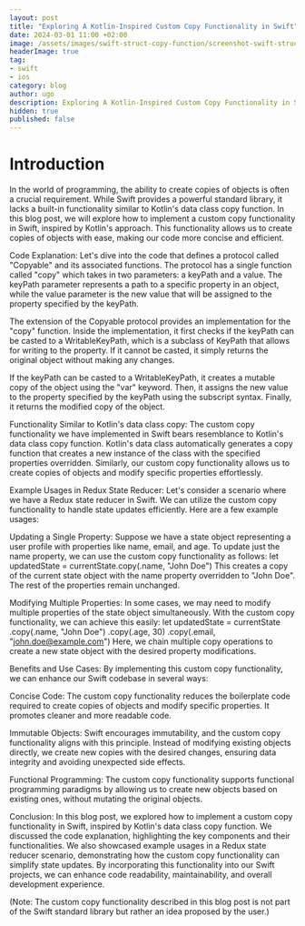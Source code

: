 ```yaml
---
layout: post
title: "Exploring A Kotlin-Inspired Custom Copy Functionality in Swift"
date: 2024-03-01 11:00 +02:00
image: /assets/images/swift-struct-copy-function/screenshot-swift-struct-copy-function.png
headerImage: true
tag:
- swift
- ios
category: blog
author: ugo
description: Exploring A Kotlin-Inspired Custom Copy Functionality in Swift
hidden: true
published: false
---
```


# Introduction

In the world of programming, the ability to create copies of objects is often a crucial requirement. While Swift provides a powerful standard library, it lacks a built-in functionality similar to Kotlin's data class copy function. In this blog post, we will explore how to implement a custom copy functionality in Swift, inspired by Kotlin's approach. This functionality allows us to create copies of objects with ease, making our code more concise and efficient.

Code Explanation:
Let's dive into the code that defines a protocol called "Copyable" and its associated functions. The protocol has a single function called "copy" which takes in two parameters: a keyPath and a value. The keyPath parameter represents a path to a specific property in an object, while the value parameter is the new value that will be assigned to the property specified by the keyPath.

The extension of the Copyable protocol provides an implementation for the "copy" function. Inside the implementation, it first checks if the keyPath can be casted to a WritableKeyPath, which is a subclass of KeyPath that allows for writing to the property. If it cannot be casted, it simply returns the original object without making any changes.

If the keyPath can be casted to a WritableKeyPath, it creates a mutable copy of the object using the "var" keyword. Then, it assigns the new value to the property specified by the keyPath using the subscript syntax. Finally, it returns the modified copy of the object.

Functionality Similar to Kotlin's data class copy:
The custom copy functionality we have implemented in Swift bears resemblance to Kotlin's data class copy function. Kotlin's data class automatically generates a copy function that creates a new instance of the class with the specified properties overridden. Similarly, our custom copy functionality allows us to create copies of objects and modify specific properties effortlessly.

Example Usages in Redux State Reducer:
Let's consider a scenario where we have a Redux state reducer in Swift. We can utilize the custom copy functionality to handle state updates efficiently. Here are a few example usages:

Updating a Single Property:
Suppose we have a state object representing a user profile with properties like name, email, and age. To update just the name property, we can use the custom copy functionality as follows:
let updatedState = currentState.copy(\.name, "John Doe")
This creates a copy of the current state object with the name property overridden to "John Doe". The rest of the properties remain unchanged.

Modifying Multiple Properties:
In some cases, we may need to modify multiple properties of the state object simultaneously. With the custom copy functionality, we can achieve this easily:
let updatedState = currentState
    .copy(\.name, "John Doe")
    .copy(\.age, 30)
    .copy(\.email, "john.doe@example.com")
Here, we chain multiple copy operations to create a new state object with the desired property modifications.

Benefits and Use Cases:
By implementing this custom copy functionality, we can enhance our Swift codebase in several ways:

Concise Code: The custom copy functionality reduces the boilerplate code required to create copies of objects and modify specific properties. It promotes cleaner and more readable code.

Immutable Objects: Swift encourages immutability, and the custom copy functionality aligns with this principle. Instead of modifying existing objects directly, we create new copies with the desired changes, ensuring data integrity and avoiding unexpected side effects.

Functional Programming: The custom copy functionality supports functional programming paradigms by allowing us to create new objects based on existing ones, without mutating the original objects.

Conclusion:
In this blog post, we explored how to implement a custom copy functionality in Swift, inspired by Kotlin's data class copy function. We discussed the code explanation, highlighting the key components and their functionalities. We also showcased example usages in a Redux state reducer scenario, demonstrating how the custom copy functionality can simplify state updates. By incorporating this functionality into our Swift projects, we can enhance code readability, maintainability, and overall development experience.

(Note: The custom copy functionality described in this blog post is not part of the Swift standard library but rather an idea proposed by the user.)